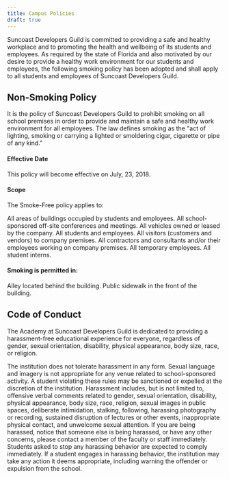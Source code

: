 ```yaml
---
title: Campus Policies
draft: true
---
```


Suncoast Developers Guild is committed to providing a safe and healthy workplace and to promoting the health and wellbeing of its students and employees. As required by the state of Florida and also motivated by our desire to provide a healthy work environment for our students and employees, the following smoking policy has been adopted and shall apply to all students and employees of Suncoast Developers Guild.

## Non-Smoking Policy

It is the policy of Suncoast Developers Guild to prohibit smoking on all school premises in order to provide and maintain a safe and healthy work environment for all employees. The law defines smoking as the "act of lighting, smoking or carrying a lighted or smoldering cigar, cigarette or pipe of any kind."

#### Effective Date

This policy will become effective on July, 23, 2018.

#### Scope

The Smoke-Free policy applies to:

All areas of buildings occupied by students and employees.
All school-sponsored off-site conferences and meetings.
All vehicles owned or leased by the company.
All students and employees.
All visitors (customers and vendors) to company premises.
All contractors and consultants and/or their employees working on company premises.
All temporary employees.
All student interns.

#### Smoking is permitted in:

Alley located behind the building.
Public sidewalk in the front of the building.

## Code of Conduct

The Academy at Suncoast Developers Guild is dedicated to providing a harassment-free educational
experience for everyone, regardless of gender, sexual orientation, disability, physical
appearance, body size, race, or religion.

The institution does not tolerate harassment in any form. Sexual language and imagery is not
appropriate for any venue related to school-sponsored activity. A student violating these rules
may be sanctioned or expelled at the discretion of the institution. Harassment includes, but
is not limited to, offensive verbal comments related to gender, sexual orientation, disability,
physical appearance, body size, race, religion, sexual images in public spaces, deliberate intimidation, stalking, following, harassing photography or recording, sustained disruption of
lectures or other events, inappropriate physical contact, and unwelcome sexual attention.
If you are being harassed, notice that someone else is being harassed, or have any
other concerns, please contact a member of the faculty or staff immediately.
Students asked to stop any harassing behavior are expected to comply immediately. If a
student engages in harassing behavior, the institution may take any action it deems appropriate,
including warning the offender or expulsion from the school.
